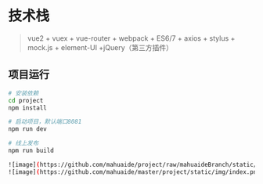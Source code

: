 # 技术栈

> vue2 + vuex + vue-router + webpack + ES6/7 + axios + stylus + mock.js + element-UI +jQuery（第三方插件）

## 项目运行

``` bash
# 安装依赖
cd project
npm install

# 启动项目，默认端口8081
npm run dev

# 线上发布
npm run build

![image](https://github.com/mahuaide/project/raw/mahuaideBranch/static/img/index.png)
![image](https://github.com/mahuaide/master/project/static/img/index.png)

